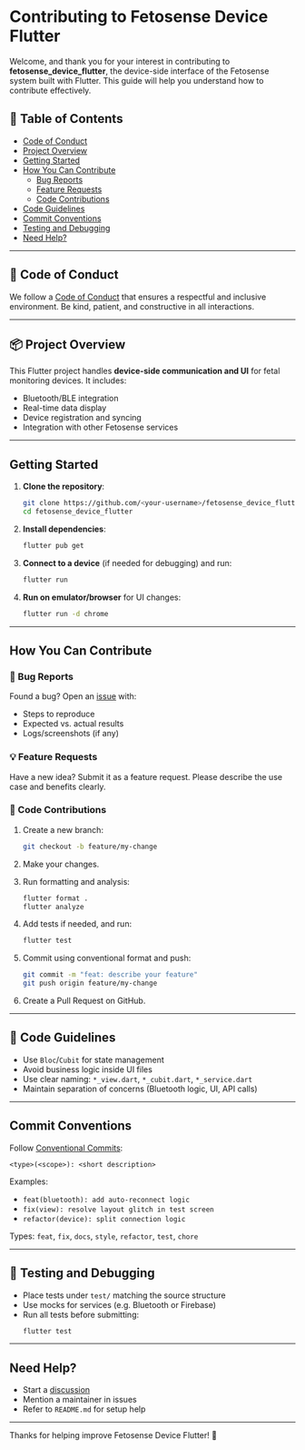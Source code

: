 # Contributing to Fetosense Device Flutter

Welcome, and thank you for your interest in contributing to **fetosense_device_flutter**, the device-side interface of the Fetosense system built with Flutter. This guide will help you understand how to contribute effectively.

## 🧭 Table of Contents

- [Code of Conduct](#code-of-conduct)
- [Project Overview](#project-overview)
- [Getting Started](#getting-started)
- [How You Can Contribute](#how-you-can-contribute)
  - [Bug Reports](#bug-reports)
  - [Feature Requests](#feature-requests)
  - [Code Contributions](#code-contributions)
- [Code Guidelines](#code-guidelines)
- [Commit Conventions](#commit-conventions)
- [Testing and Debugging](#testing-and-debugging)
- [Need Help?](#need-help)

---

## 📜 Code of Conduct

We follow a [Code of Conduct](https://github.com/CareNX-Innovations-Pvt-Ltd/fetosense_device_flutter/blob/main/CODE_OF_CONDUCT.md) that ensures a respectful and inclusive environment. Be kind, patient, and constructive in all interactions.

---

## 📦 Project Overview

This Flutter project handles **device-side communication and UI** for fetal monitoring devices. It includes:

- Bluetooth/BLE integration
- Real-time data display
- Device registration and syncing
- Integration with other Fetosense services

---

## Getting Started

1. **Clone the repository**:
   ```bash
   git clone https://github.com/<your-username>/fetosense_device_flutter.git
   cd fetosense_device_flutter
   ```

2. **Install dependencies**:
   ```bash
   flutter pub get
   ```

3. **Connect to a device** (if needed for debugging) and run:
   ```bash
   flutter run
   ```

4. **Run on emulator/browser** for UI changes:
   ```bash
   flutter run -d chrome
   ```

---

## How You Can Contribute

### 🐞 Bug Reports

Found a bug? Open an [issue](https://github.com/CareNX-Innovations-Pvt-Ltd/fetosense_device_flutter/issues/new) with:

- Steps to reproduce
- Expected vs. actual results
- Logs/screenshots (if any)

### 💡 Feature Requests

Have a new idea? Submit it as a feature request. Please describe the use case and benefits clearly.

### 🔧 Code Contributions

1. Create a new branch:
   ```bash
   git checkout -b feature/my-change
   ```

2. Make your changes.

3. Run formatting and analysis:
   ```bash
   flutter format .
   flutter analyze
   ```

4. Add tests if needed, and run:
   ```bash
   flutter test
   ```

5. Commit using conventional format and push:
   ```bash
   git commit -m "feat: describe your feature"
   git push origin feature/my-change
   ```

6. Create a Pull Request on GitHub.

---

## 🧹 Code Guidelines

- Use `Bloc`/`Cubit` for state management
- Avoid business logic inside UI files
- Use clear naming: `*_view.dart`, `*_cubit.dart`, `*_service.dart`
- Maintain separation of concerns (Bluetooth logic, UI, API calls)

---

## Commit Conventions

Follow [Conventional Commits](https://www.conventionalcommits.org/en/v1.0.0/):

```
<type>(<scope>): <short description>
```

Examples:

- `feat(bluetooth): add auto-reconnect logic`
- `fix(view): resolve layout glitch in test screen`
- `refactor(device): split connection logic`

Types: `feat`, `fix`, `docs`, `style`, `refactor`, `test`, `chore`

---

## 🧪 Testing and Debugging

- Place tests under `test/` matching the source structure
- Use mocks for services (e.g. Bluetooth or Firebase)
- Run all tests before submitting:
  ```bash
  flutter test
  ```

---

## Need Help?

- Start a [discussion](https://github.com/CareNX-Innovations-Pvt-Ltd/fetosense_device_flutter/discussions)
- Mention a maintainer in issues
- Refer to `README.md` for setup help

---

Thanks for helping improve Fetosense Device Flutter! 💙

